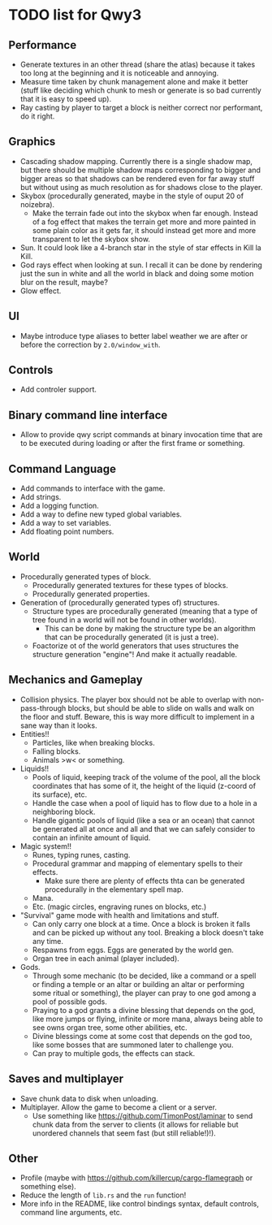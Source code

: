 
# TODO list for Qwy3

## Performance

- Generate textures in an other thread (share the atlas) because it takes too long at the beginning and it is noticeable and annoying.
- Measure time taken by chunk management alone and make it better (stuff like deciding which chunk to mesh or generate is so bad currently that it is easy to speed up). 
- Ray casting by player to target a block is neither correct nor performant, do it right. 

## Graphics

- Cascading shadow mapping. Currently there is a single shadow map, but there should be multiple shadow maps corresponding to bigger and bigger areas so that shadows can be rendered even for far away stuff but without using as much resolution as for shadows close to the player.
- Skybox (procedurally generated, maybe in the style of ouput 20 of noizebra).
  - Make the terrain fade out into the skybox when far enough. Instead of a fog effect that makes the terrain get more and more painted in some plain color as it gets far, it should instead get more and more transparent to let the skybox show.
- Sun. It could look like a 4-branch star in the style of star effects in Kill la Kill.
- God rays effect when looking at sun. I recall it can be done by rendering just the sun in white and all the world in black and doing some motion blur on the result, maybe?
- Glow effect.

## UI

- Maybe introduce type aliases to better label weather we are after or before the correction by `2.0/window_with`.

## Controls

- Add controler support.

## Binary command line interface

- Allow to provide qwy script commands at binary invocation time that are to be executed during loading or after the first frame or something.

## Command Language

- Add commands to interface with the game.
- Add strings.
- Add a logging function.
- Add a way to define new typed global variables.
- Add a way to set variables.
- Add floating point numbers.

## World

- Procedurally generated types of block.
  - Procedurally generated textures for these types of blocks.
  - Procedurally generated properties.
- Generation of (procedurally generated types of) structures.
  - Structure types are procedurally generated (meaning that a type of tree found in a world will not be found in other worlds).
    - This can be done by making the structure type be an algorithm that can be procedurally generated (it is just a tree).
  - Foactorize ot of the world generators that uses structures the structure generation "engine"! And make it actually readable.

## Mechanics and Gameplay

- Collision physics. The player box should not be able to overlap with non-pass-through blocks, but should be able to slide on walls and walk on the floor and stuff. Beware, this is way more difficult to implement in a sane way than it looks.
- Entities!!
  - Particles, like when breaking blocks.
  - Falling blocks.
  - Animals >w< or something.
- Liquids!!
  - Pools of liquid, keeping track of the volume of the pool, all the block coordinates that has some of it, the height of the liquid (z-coord of its surface), etc.
  - Handle the case when a pool of liquid has to flow due to a hole in a neighboring block.
  - Handle gigantic pools of liquid (like a sea or an ocean) that cannot be generated all at once and all and that we can safely consider to contain an infinite amount of liquid.
- Magic system!!
  - Runes, typing runes, casting.
  - Procedural grammar and mapping of elementary spells to their effects.
    - Make sure there are plenty of effects thta can be generated procedurally in the elementary spell map.
  - Mana.
  - Etc. (magic circles, engraving runes on blocks, etc.)
- "Survival" game mode with health and limitations and stuff. 
  - Can only carry one block at a time. Once a block is broken it falls and can be picked up without any tool. Breaking a block doesn't take any time. 
  - Respawns from eggs. Eggs are generated by the world gen.
  - Organ tree in each animal (player included). 
- Gods. 
  - Through some mechanic (to be decided, like a command or a spell or finding a temple or an altar or building an altar or performing some ritual or something), the player can pray to one god among a pool of possible gods. 
  - Praying to a god grants a divine blessing that depends on the god, like more jumps or flying, infinite or more mana, always being able to see owns organ tree, some other abilities, etc. 
  - Divine blessings come at some cost that depends on the god too, like some bosses that are summoned later to challenge you. 
  - Can pray to multiple gods, the effects can stack.

## Saves and multiplayer

- Save chunk data to disk when unloading.
- Multiplayer. Allow the game to become a client or a server.
  - Use something like https://github.com/TimonPost/laminar to send chunk data from the server to clients (it allows for reliable but unordered channels that seem fast (but still reliable!)!).

## Other

- Profile (maybe with https://github.com/killercup/cargo-flamegraph or something else).
- Reduce the length of `lib.rs` and the `run` function!
- More info in the README, like control bindings syntax, default controls, command line arguments, etc.
